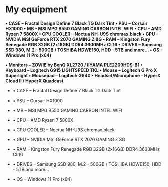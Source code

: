 <h1> My equipment </h1>

<b>
• CASE – Fractal Design Define 7 Black TG Dark Tint
• PSU – Corsair HX1000
• MB – MSI MPG B550 GAMING CARBON INTEL WIFI
• CPU – AMD Ryzen 7 5800X
• CPU COOLER – Noctua NH-U9S chromax.black
• GPU – NVIDIA MSI GeForce RTX 2070 GAMING Z 8G
• RAM – Kingston Fury Renegade RGB 32GB (2x16GB) DDR4 3600MHz CL16
• DRIVES – Samsung SSD 980, M.2 - 500GB / TOSHIBA HDWE150, HDD - 5TB and more...
• OS – Windows 11 Pro (x64)

• Monitors – ZOWIE by BenQ XL2720 / IIYAMA PLE2209HDS-B1
• Keyboard – Logitech G915 LIGHTSPEED TKL
• Mouse – Logitech G Pro X Superlight
• Mousepad – Logitech G640
• Headset/Microphone – HyperX Cloud II / HyperX Quadcast
</b>


<ul>
<li><p>• CASE – Fractal Design Define 7 Black TG Dark Tint</li>
<li><p>• PSU – Corsair HX1000</li> 
<li><p>• MB – MSI MPG B550 GAMING CARBON INTEL WIFI</li>
<li><p>• CPU – AMD Ryzen 7 5800X</li>
<li><p>• CPU COOLER – Noctua NH-U9S chromax.black</li>
<li><p>• GPU – NVIDIA MSI GeForce RTX 2070 GAMING Z 8G</li>
<li><p>• RAM – Kingston Fury Renegade RGB 32GB (2x16GB) DDR4 3600MHz CL16</li>
<li><p>• DRIVES – Samsung SSD 980, M.2 - 500GB / TOSHIBA HDWE150, HDD - 5TB and more...</li>
<li><p>• OS – Windows 11 Pro (x64)</li>
</ul>
